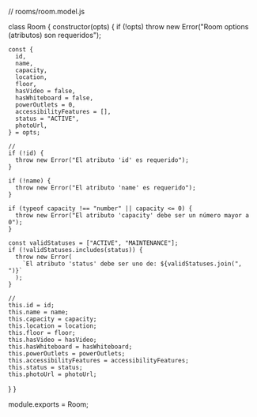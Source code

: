 // rooms/room.model.js

class Room {
  constructor(opts) {
    if (!opts) throw new Error("Room options (atributos) son requeridos");

    const {
      id,
      name,
      capacity,
      location,
      floor,
      hasVideo = false,
      hasWhiteboard = false,
      powerOutlets = 0,
      accessibilityFeatures = [],
      status = "ACTIVE",
      photoUrl,
    } = opts;

    // 
    if (!id) {
      throw new Error("El atributo 'id' es requerido");
    }

    if (!name) {
      throw new Error("El atributo 'name' es requerido");
    }

    if (typeof capacity !== "number" || capacity <= 0) {
      throw new Error("El atributo 'capacity' debe ser un número mayor a 0");
    }

    const validStatuses = ["ACTIVE", "MAINTENANCE"];
    if (!validStatuses.includes(status)) {
      throw new Error(
        `El atributo 'status' debe ser uno de: ${validStatuses.join(", ")}`
      );
    }

    // 
    this.id = id;
    this.name = name;
    this.capacity = capacity;
    this.location = location;
    this.floor = floor;
    this.hasVideo = hasVideo;
    this.hasWhiteboard = hasWhiteboard;
    this.powerOutlets = powerOutlets;
    this.accessibilityFeatures = accessibilityFeatures;
    this.status = status;
    this.photoUrl = photoUrl;
  }
}

module.exports = Room;
